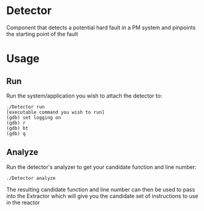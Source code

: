 # Detector

Component that detects a potential hard fault in a PM system and pinpoints the 
starting point of the fault

# Usage

## Run ##
Run the system/application you wish to attach the detector to:
```
./Detector run
[executable command you wish to run]
(gdb) set logging on
(gdb) r
(gdb) bt
(gdb) q
```

## Analyze ##
Run the detector's analyzer to get your candidate function and line number:

```
./Detector analyze
```
The resulting candidate function and line number can then be used to pass into the
Extractor which will give you the candidate set of instructions to use in the reactor


[//]: <> (set logging on: set pagination off, thread apply all bt full, r)

